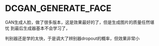 # DCGAN_GENERATE_FACE
GAN生成人脸，做了很多版本，这是效果最好的了，但是生成图片的质量任然堪忧
到最后生成器基本不会学习了，

判别器还是学的太快，于是调大了辨别器dropout的概率，但效果非常小
